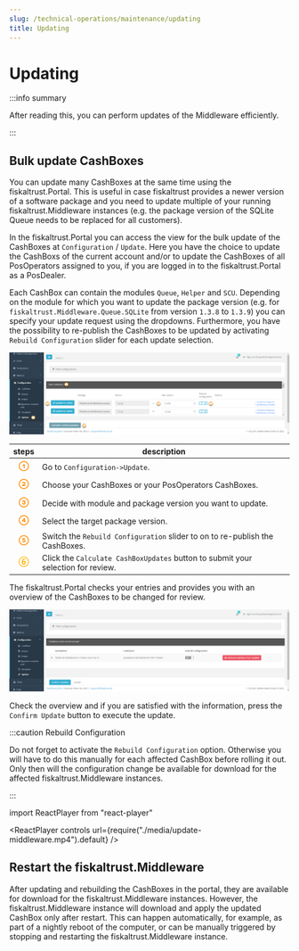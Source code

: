 ```yaml
---
slug: /technical-operations/maintenance/updating
title: Updating
---
```

# Updating

:::info summary

After reading this, you can perform updates of the Middleware efficiently.

:::

## Bulk update CashBoxes

You can update many CashBoxes at the same time using the fiskaltrust.Portal. This is useful in case fiskaltrust provides a newer version of a software package and you need to update multiple of your running fiskaltrust.Middleware instances (e.g. the package version of the SQLite Queue needs to be replaced for all customers). 

In the fiskaltrust.Portal you can access the view for the bulk update of the CashBoxes at `Configuration` / `Update`.  Here you have the choice to update the CashBoxs of the current account and/or to update the CashBoxes of all PosOperators assigned to you, if you are logged in to the fiskaltrust.Portal as a PosDealer.

Each CashBox can contain the modules `Queue`, `Helper` and `SCU`. Depending on the module for which you want to update the package version (e.g. for `fiskaltrust.Middleware.Queue.SQLite` from version `1.3.8` to `1.3.9`) you can specify your update request using the dropdowns. Furthermore, you have the possibility to re-publish the CashBoxes to be updated by activating `Rebuild Configuration` slider for each update selection. 

![Bulk Update](./images/update.png)

| steps | description                                                                                                                |
|:----------------------:|-------------------------------------------------------------------------------------------------------------------------------------|
|![Number 1](../../images/numbers/circle-1o.png) |Go to `Configuration->Update`.  |
|![Number 2](../../images/numbers/circle-2o.png) |Choose your CashBoxes or your PosOperators CashBoxes. |
|![Number 3](../../images/numbers/circle-3o.png) |Decide with module and package version you want to update.  |
|![Number 4](../../images/numbers/circle-4o.png) |Select the target package version. |
|![Number 5](../../images/numbers/circle-5o.png) |Switch the `Rebuild Configuration` slider to on to re-publish the CashBoxes. |
|![Number 6](../../images/numbers/circle-6o.png) |Click the `Calculate CashBoxUpdates` button to submit your selection for review. |

The fiskaltrust.Portal checks your entries and provides you with an overview of the CashBoxes to be changed for review. 

![Update Confirmation](./images/update-confirmation.png)

Check the overview and if you are satisfied with the information, press the `Confirm Update` button to execute the update.

:::caution Rebuild Configuration

Do not forget to activate the `Rebuild Configuration` option. Otherwise you will have to do this manually for each affected CashBox before rolling it out. Only then will the configuration change be available for download for the affected fiskaltrust.Middleware instances.

:::

import ReactPlayer from "react-player"

<ReactPlayer controls url={require("./media/update-middleware.mp4").default} /><br />


## Restart the fiskaltrust.Middleware

After updating and rebuilding the CashBoxes in the portal, they are available for download for the fiskaltrust.Middleware instances. However, the fiskaltrust.Middleware instance will download and apply the updated CashBox only after restart. This can happen automatically, for example, as part of a nightly reboot of the computer, or can be manually triggered by stopping and restarting the fiskaltrust.Middleware instance.